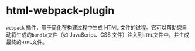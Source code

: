 # html-webpack-plugin

`webpack` 插件，用于简化在构建过程中生成 HTML 文件的过程。它可以帮助您自动将生成的`bundle`文件（如 JavaScript、CSS 文件）注入到`HTML`文件中，并生成最终的`HTML`文件。
